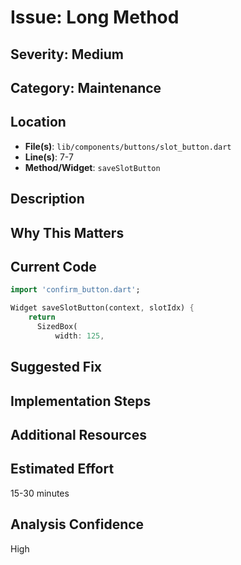 # Issue: Long Method

## Severity: Medium

## Category: Maintenance

## Location
- **File(s)**: `lib/components/buttons/slot_button.dart`
- **Line(s)**: 7-7
- **Method/Widget**: `saveSlotButton`

## Description


## Why This Matters


## Current Code
```dart
import 'confirm_button.dart';

Widget saveSlotButton(context, slotIdx) { 
    return  
      SizedBox(
          width: 125,
```

## Suggested Fix


## Implementation Steps


## Additional Resources


## Estimated Effort
15-30 minutes

## Analysis Confidence
High
